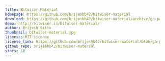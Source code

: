 ```yaml
---
title: Bitwiser Material
homepage: https://github.com/brijeshb42/bitwiser-material
download: https://github.com/brijeshb42/bitwiser-material/archive/gh-pages.zip
demo: http://bitwiser.in/bitwiser-material/
author: Brijesh Bittu
thumbnail: bitwiser-material.jpg
license: MIT License
license_link: https://github.com/brijeshb42/bitwiser-material/blob/gh-pages/LICENSE
github_repo: brijeshb42/bitwiser-material
stars: 18
---
```

